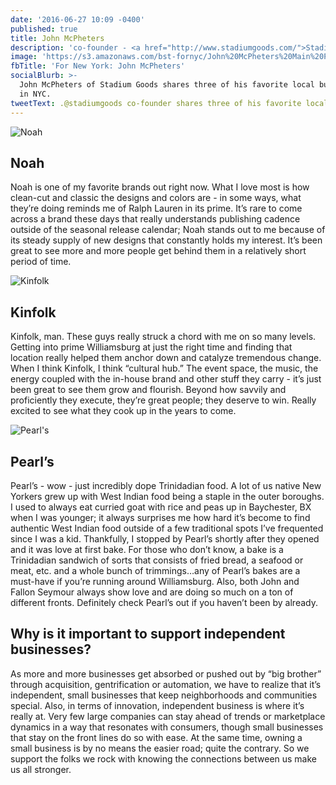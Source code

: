 ```yaml
---
date: '2016-06-27 10:09 -0400'
published: true
title: John McPheters
description: 'co-founder - <a href="http://www.stadiumgoods.com/">Stadium Goods</a>'
image: 'https://s3.amazonaws.com/bst-fornyc/John%20McPheters%20Main%20Portrait.jpg'
fbTitle: 'For New York: John McPheters'
socialBlurb: >-
  John McPheters of Stadium Goods shares three of his favorite local businesses
  in NYC.
tweetText: .@stadiumgoods co-founder shares three of his favorite local businesses in NYC
---
```

![Noah](https://s3.amazonaws.com/bst-fornyc/John%20McPheters%20NOAH%20Main.jpg)
## Noah

Noah is one of my favorite brands out right now. What I love most is how clean-cut and classic the designs and colors are - in some ways, what they’re doing reminds me of Ralph Lauren in its prime. It’s rare to come across a brand these days that really understands publishing cadence outside of the seasonal release calendar; Noah stands out to me because of its steady supply of new designs that constantly holds my interest. It’s been great to see more and more people get behind them in a relatively short period of time.

![Kinfolk](https://s3.amazonaws.com/bst-fornyc/John%20McPheters%20Kinfolk.jpg)
## Kinfolk

Kinfolk, man. These guys really struck a chord with me on so many levels. Getting into prime Williamsburg at just the right time and finding that location really helped them anchor down and catalyze tremendous change.  When I think Kinfolk, I think “cultural hub.” The event space, the music, the energy coupled with the in-house brand and other stuff they carry - it’s just been great to see them grow and flourish. Beyond how savvily and proficiently they execute, they’re great people; they deserve to win. Really excited to see what they cook up in the years to come. 

![Pearl's](https://s3.amazonaws.com/bst-fornyc/John%20McPheters%20Pearl's%20Main.jpg)
## Pearl’s

Pearl’s - wow - just incredibly dope Trinidadian food. A lot of us native New Yorkers grew up with West Indian food being a staple in the outer boroughs. I used to always eat curried goat with rice and peas up in Baychester, BX when I was younger; it always surprises me how hard it’s become to find authentic West Indian food outside of a few traditional spots I’ve frequented since I was a kid. Thankfully, I stopped by Pearl’s shortly after they opened and it was love at first bake. For those who don’t know, a bake is a Trinidadian sandwich of sorts that consists of fried bread, a seafood or meat, etc. and a whole bunch of trimmings…any of Pearl’s bakes are a must-have if you’re running around Williamsburg. Also, both John and Fallon Seymour always show love and are doing so much on a ton of different fronts.  Definitely check Pearl’s out if you haven’t been by already. 

## Why is it important to support independent businesses?

As more and more businesses get absorbed or pushed out by “big brother” through acquisition, gentrification or automation, we have to realize that it’s independent, small businesses that keep neighborhoods and communities special. Also, in terms of innovation, independent business is where it’s really at. Very few large companies can stay ahead of trends or marketplace dynamics in a way that resonates with consumers, though small businesses that stay on the front lines do so with ease. At the same time, owning a small business is by no means the easier road; quite the contrary. So we support the folks we rock with knowing the connections between us make us all stronger.
